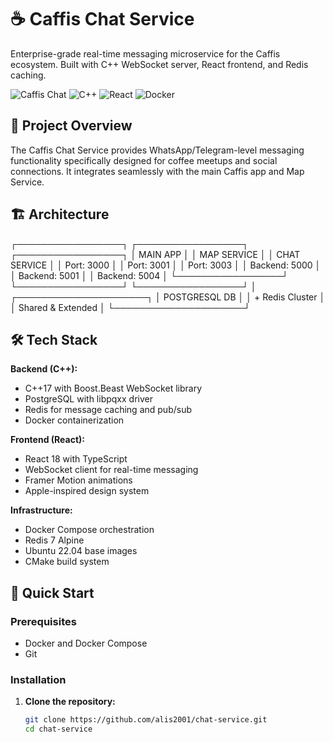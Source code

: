 # ☕ Caffis Chat Service

Enterprise-grade real-time messaging microservice for the Caffis ecosystem. Built with C++ WebSocket server, React frontend, and Redis caching.

![Caffis Chat](https://img.shields.io/badge/Status-Phase%201%20Complete-success)
![C++](https://img.shields.io/badge/C++-17-blue)
![React](https://img.shields.io/badge/React-18-blue)
![Docker](https://img.shields.io/badge/Docker-Compose-blue)

## 🎯 Project Overview

The Caffis Chat Service provides WhatsApp/Telegram-level messaging functionality specifically designed for coffee meetups and social connections. It integrates seamlessly with the main Caffis app and Map Service.

## 🏗️ Architecture
┌─────────────────┐    ┌─────────────────┐    ┌─────────────────┐
│   MAIN APP      │    │   MAP SERVICE   │    │  CHAT SERVICE   │
│   Port: 3000    │    │   Port: 3001    │    │   Port: 3003    │
│   Backend: 5000 │    │   Backend: 5001 │    │   Backend: 5004 │
└─────────────────┘    └─────────────────┘    └─────────────────┘
│
┌─────────────────────┐
│   POSTGRESQL DB     │
│ + Redis Cluster     │
│ Shared & Extended   │
└─────────────────────┘


## 🛠️ Tech Stack

**Backend (C++):**
- C++17 with Boost.Beast WebSocket library
- PostgreSQL with libpqxx driver
- Redis for message caching and pub/sub
- Docker containerization

**Frontend (React):**
- React 18 with TypeScript
- WebSocket client for real-time messaging
- Framer Motion animations
- Apple-inspired design system

**Infrastructure:**
- Docker Compose orchestration
- Redis 7 Alpine
- Ubuntu 22.04 base images
- CMake build system

## 🚀 Quick Start

### Prerequisites
- Docker and Docker Compose
- Git

### Installation

1. **Clone the repository:**
   ```bash
   git clone https://github.com/alis2001/chat-service.git
   cd chat-service
